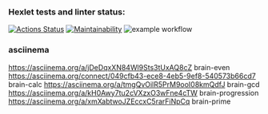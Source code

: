 ### Hexlet tests and linter status:
[![Actions Status](https://github.com/movmovbaby/frontend-project-lvl1/workflows/hexlet-check/badge.svg)](https://github.com/movmovbaby/frontend-project-lvl1/actions)
[![Maintainability](https://api.codeclimate.com/v1/badges/a99a88d28ad37a79dbf6/maintainability)](https://codeclimate.com/github/codeclimate/codeclimate/maintainability)
![example workflow](https://github.com/movmovbaby/frontend-project-lvl1/actions/workflows/project.yml/badge.svg)

### asciinema
https://asciinema.org/a/jDeDqxXN84Wl9Sts3tUxAQ8cZ brain-even
https://asciinema.org/connect/049cfb43-ece8-4eb5-9ef8-540573b66cd7 brain-calc
https://asciinema.org/a/tmgQvOilR5PrM9ooI08kmQdfJ brain-gcd
https://asciinema.org/a/kH0Awy7tu2cVXzxO3wFne4cTW brain-progression
https://asciinema.org/a/xmXabtwoJZEccxC5rarFiNpCq brain-prime
